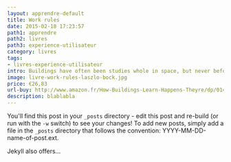 ```yaml
---
layout: apprendre-default
title: Work rules
date: 2015-02-18 17:23:57
path1: apprendre
path2: livres
path3: experience-utilisateur
category: livres
tags:
- livres-experience-utilisateur
intro: Buildings have often been studies whole in space, but never before have they been studied whole in time.
image: livre-work-rules-laszlo-bock.jpg
price: €26,83
url-buy: http://www.amazon.fr/How-Buildings-Learn-Happens-Theyre/dp/0140139966
description: blablabla
---
```


You'll find this post in your `_posts` directory - edit this post and re-build (or run with the `-w` switch) to see your changes!
To add new posts, simply add a file in the `_posts` directory that follows the convention: YYYY-MM-DD-name-of-post.ext.

Jekyll also offers...
